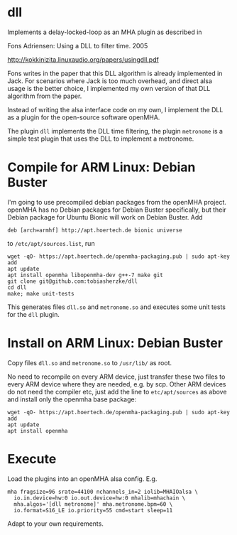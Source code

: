 # dll
Implements a delay-locked-loop as an MHA plugin as described in

Fons Adriensen: Using a DLL to filter time. 2005

http://kokkinizita.linuxaudio.org/papers/usingdll.pdf

Fons writes in the paper that this DLL algorithm is already implemented in Jack. 
For scenarios where Jack is too much overhead, and direct alsa usage is the 
better choice, I implemented my own version of that DLL algorithm from the paper.

Instead of writing the alsa interface code on my own, I implement the DLL as a
plugin for the open-source software openMHA. 

The plugin `dll` implements the DLL time filtering, the plugin `metronome` is a
simple test plugin that uses the DLL to implement a metronome.

# Compile for ARM Linux: Debian Buster

I'm going to use precompiled debian packages from the openMHA project.
openMHA has no Debian packages for Debian Buster specifically, but their
Debian package for Ubuntu Bionic will work on Debian Buster.  Add

```
deb [arch=armhf] http://apt.hoertech.de bionic universe
```
to `/etc/apt/sources.list`, run
```
wget -qO- https://apt.hoertech.de/openmha-packaging.pub | sudo apt-key add
apt update
apt install openmha libopenmha-dev g++-7 make git
git clone git@github.com:tobiasherzke/dll
cd dll
make; make unit-tests
```
This generates files `dll.so` and `metronome.so` and executes some
unit tests for the `dll` plugin.

# Install on ARM Linux: Debian Buster
Copy files `dll.so` and `metronome.so` to `/usr/lib/` as root.

No need to recompile on every ARM device, just transfer these two files to
every ARM device where they are needed, e.g. by scp.
Other ARM devices do not need the compiler etc, just
add the line to `etc/apt/sources` as above and install only the openmha base package:
```
wget -qO- https://apt.hoertech.de/openmha-packaging.pub | sudo apt-key add
apt update
apt install openmha
```

# Execute
Load the plugins into an openMHA alsa config.  E.g.
```
mha fragsize=96 srate=44100 nchannels_in=2 iolib=MHAIOalsa \
  io.in.device=hw:0 io.out.device=hw:0 mhalib=mhachain \
  mha.algos='[dll metronome]' mha.metronome.bpm=60 \
  io.format=S16_LE io.priority=55 cmd=start sleep=11
```
Adapt to your own requirements.

